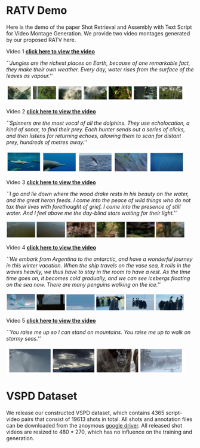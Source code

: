 # RATV Demo

Here is the demo of the paper Shot Retrieval and Assembly with Text Script for Video Montage Generation. We provide two video montages generated by our proposed RATV here.

Video 1 **[click here to view the video](https://youtu.be/o6jFBBMmJ9c)**

*``Jungles are the richest places on Earth, because of one remarkable fact, they make their own weather. Every day, water rises from the surface of the leaves as vapour.''*  
<p align="left"><img width="95%" src="assets/sample1.png" /></p>


Video 2 **[click here to view the video](https://youtu.be/ajRGEVL4M3o)**

*``Spinners are the most vocal of all the dolphins. They use echolocation, a kind of sonar, to find their prey. Each hunter sends out a series of clicks, and then listens for returning echoes, allowing them to scan for distant prey, hundreds of metres away.''*  
<p align="left"><img width="95%" src="assets/sample2.png" /></p>

Video 3 **[click here to view the video](https://youtu.be/ayebcgxnsJY)**

*``I go and lie down where the wood drake rests in his beauty on the water, and the great heron feeds. I come into the peace of wild things who do not tax their lives with forethought of grief. I come into the presence of still water. And I feel above me the day-blind stars waiting for their light.''*  
<p align="left"><img width="95%" src="assets/sample3.png" /></p>

Video 4 **[click here to view the video](https://youtu.be/DJDm3Jc4Y20)**

*``We embark from Argentina to the antarctic, and have a wonderful journey in this winter vacation. When the ship travels on the vase sea, it rolls in the waves heavily, we thus have to stay in the room to have a rest. As the time time goes on, it becomes cold gradually, and we can see icebergs floating on the sea now. There are many penguins walking on the ice.''*  
<p align="left"><img width="95%" src="assets/sample4.png" /></p>

Video 5 **[click here to view the video](https://youtu.be/mEfB2SOlTg8)**

*``You raise me up so I can stand on mountains. You raise me up to walk on stormy seas.''*  
<p align="left"><img width="95%" src="assets/sample5.png" /></p>

# VSPD Dataset

We release our constructed VSPD dataset, which contains 4365 script-video pairs that consist of 19613 shots in total. All shots and annotation files can be downloaded from the anoymous [google driver](https://drive.google.com/drive/folders/1VFtgqw8QivFwUHx5E4vawIj7vW3oH0As?usp=sharing). All released shot videos are resized to 480 \* 270, which has no influence on the training and generation.

